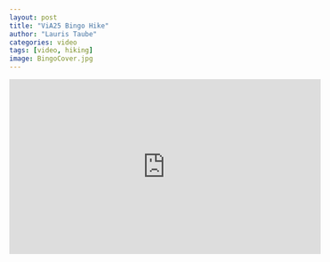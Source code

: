 ```yaml
---
layout: post
title: "ViA25 Bingo Hike"
author: "Lauris Taube"
categories: video
tags: [video, hiking]
image: BingoCover.jpg
---
```


<iframe width="560" height="315" src="https://www.youtube.com/embed/axS-Btt8_ZQ" title="YouTube video player" frameborder="0" allow="accelerometer; autoplay; clipboard-write; encrypted-media; gyroscope; picture-in-picture" allowfullscreen></iframe>

<!--
<div class="container">
	<video controls crossorigin playsinline poster="https://raw.githubusercontent.com/DustyLv/dustylv.github.io/master/assets/img/BingoCover.jpg">
		<source src="https://s3.eu-central-1.wasabisys.com/videos-lauristaube/Via25bingo_8K_480P.mp4" type="video/mp4" size="480">
		<source src="https://s3.eu-central-1.wasabisys.com/videos-lauristaube/Via25bingo_15K_720P.mp4" type="video/mp4" size="720">
		<source src="https://s3.eu-central-1.wasabisys.com/videos-lauristaube/Via25bingo_30K_1080P.mp4" type="video/mp4" size="1080">
		<source src="https://s3.eu-central-1.wasabisys.com/videos-lauristaube/ViA25Bingo_70k_1440p.mp4" type="video/mp4" size="1440">

	</video>
</div>


<script>
const player = new Plyr('video', {'quality' : {default: 1080, options: [1440, 1080, 720, 480]}});

// Expose player so it can be used from the console
window.player = player;       
</script>




<div id="container">
  <vm-player playsinline>
    <vm-video cross-origin="true" poster="https://media.vimejs.com/poster.png">
      <source data-src="https://www.googleapis.com/drive/v3/files/1Luzl6EDnLIxjw-fSFOXaN7UXpz-gfTPj?alt=media&key=AIzaSyDu-Ues-PzVuRb8cJHVbZOg__lMzcNUdFo" type="video/mp4" />
    </vm-video> 

    <vm-default-ui></vm-default-ui>
  </vm-player>
</div>

<script>
  window.player = document.querySelector('vm-player');
</script>
-->



